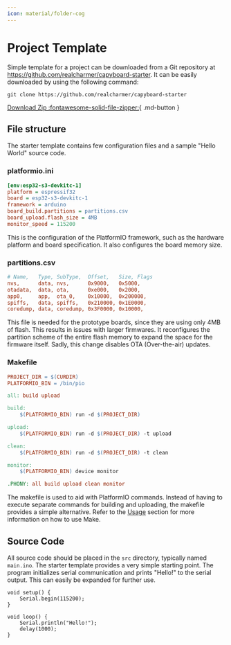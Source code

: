 ```yaml
---
icon: material/folder-cog
---
```


# Project Template

Simple template for a project can be downloaded from a Git repository at <https://github.com/realcharmer/capyboard-starter>. It can be easily downloaded by using the following command: 

```
git clone https://github.com/realcharmer/capyboard-starter
```

[Download Zip :fontawesome-solid-file-zipper:](https://github.com/realcharmer/capyboard-docs/archive/refs/heads/master.zip){ .md-button }

## File structure

The starter template contains few configuration files and a sample "Hello World" source code.

### platformio.ini

```ini
[env:esp32-s3-devkitc-1]
platform = espressif32
board = esp32-s3-devkitc-1
framework = arduino
board_build.partitions = partitions.csv
board_upload.flash_size = 4MB
monitor_speed = 115200
```

This is the configuration of the PlatformIO framework, such as the hardware platform and board specification. It also configures the board memory size.

### partitions.csv

```ini
# Name,   Type, SubType,  Offset,   Size, Flags
nvs,      data, nvs,      0x9000,   0x5000,
otadata,  data, ota,      0xe000,   0x2000,
app0,     app,  ota_0,    0x10000,  0x200000,
spiffs,   data, spiffs,   0x210000, 0x1E0000,
coredump, data, coredump, 0x3F0000, 0x10000,
```

This file is needed for the prototype boards, since they are using only 4MB of flash. This results in issues with larger firmwares. It reconfigures the partition scheme of the entire flash memory to expand the space for the firmware itself. Sadly, this change disables OTA (Over-the-air) updates.

### Makefile

```makefile
PROJECT_DIR = $(CURDIR)
PLATFORMIO_BIN = /bin/pio

all: build upload

build:
	$(PLATFORMIO_BIN) run -d $(PROJECT_DIR)

upload:
	$(PLATFORMIO_BIN) run -d $(PROJECT_DIR) -t upload

clean:
	$(PLATFORMIO_BIN) run -d $(PROJECT_DIR) -t clean

monitor:
	$(PLATFORMIO_BIN) device monitor

.PHONY: all build upload clean monitor
```

The makefile is used to aid with PlatformIO commands. Instead of having to execute separate commands for building and uploading, the makefile provides a simple alternative. Refer to the [Usage](usage.md) section for more information on how to use Make.

## Source Code

All source code should be placed in the `src` directory, typically named `main.ino`. The starter template provides a very simple starting point. The program initializes serial communication and prints "Hello!" to the serial output. This can easily be expanded for further use.

```arduino
void setup() {
	Serial.begin(115200);
}

void loop() {
	Serial.println("Hello!");
	delay(1000);
}
```
